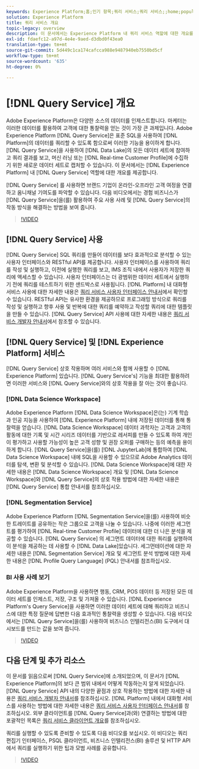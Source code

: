 ```yaml
---
keywords: Experience Platform;홈;인기 항목;쿼리 서비스;쿼리 서비스;;home;popular topics;query service;query
solution: Experience Platform
title: 쿼리 서비스 개요
topic-legacy: overview
description: 이 문서에서는 Experience Platform 내 쿼리 서비스 역할에 대한 개요를 제공합니다.
exl-id: fdaefc12-a97d-4e4e-9aed-d3dbd0f43ea0
translation-type: tm+mt
source-git-commit: 5d449c1ca174cafcca988e9487940eb7550bd5cf
workflow-type: tm+mt
source-wordcount: '635'
ht-degree: 0%

---
```


# [!DNL Query Service] 개요

Adobe Experience Platform은 다양한 소스의 데이터를 인제스트합니다. 마케터는 이러한 데이터를 활용하여 고객에 대한 통찰력을 얻는 것이 가장 큰 과제입니다. Adobe Experience Platform [!DNL Query Service]은 표준 SQL을 사용하여 [!DNL Platform]의 데이터를 쿼리할 수 있도록 함으로써 이러한 기능을 용이하게 합니다. [!DNL Query Service]을 사용하여 [!DNL Data Lake]의 모든 데이터 세트에 참여하고 쿼리 결과를 보고, 머신 러닝 또는 [!DNL Real-time Customer Profile]에 수집하기 위한 새로운 데이터 세트로 캡처할 수 있습니다. 이 문서에서는 [!DNL Experience Platform] 내 [!DNL Query Service] 역할에 대한 개요를 제공합니다.

[!DNL Query Service] 를 사용하면 브랜드 기업이 온라인-오프라인 고객 여정을 연결하고 옴니채널 기여도를 파악할 수 있습니다. 다음 비디오에서는 경험 비즈니스가 [!DNL Query Service]을(를) 활용하여 주요 사용 사례 및 [!DNL Query Service]의 작동 방식을 해결하는 방법을 보여 줍니다.

>[!VIDEO](https://video.tv.adobe.com/v/29795?quality=12&learn=on)

## [!DNL Query Service] 사용

[!DNL Query Service] SQL 쿼리를 만들어 데이터를 보다 효과적으로 분석할 수 있는 사용자 인터페이스와 RESTful API를 제공합니다. 사용자 인터페이스를 사용하여 쿼리를 작성 및 실행하고, 이전에 실행한 쿼리를 보고, IMS 조직 내에서 사용자가 저장한 쿼리에 액세스할 수 있습니다. 사용자 인터페이스는 더 광범위한 데이터 세트에서 실행하기 전에 쿼리를 테스트하기 위한 샌드박스로 사용됩니다. [!DNL Platform] 내 대화형 서비스 사용에 대한 자세한 내용은 [쿼리 서비스 사용자 인터페이스 안내서](ui/overview.md)에서 확인할 수 있습니다. RESTful API는 유사한 환경을 제공하므로 프로그래밍 방식으로 쿼리를 작성 및 실행하고 향후 사용 및 반복에 대한 쿼리를 예약하고 작성할 쿼리에 대한 템플릿을 만들 수 있습니다. [!DNL Query Service] API 사용에 대한 자세한 내용은 [쿼리 서비스 개발자 안내서](api/getting-started.md)에서 참조할 수 있습니다.

## [!DNL Query Service] 및  [!DNL Experience Platform] 서비스

[!DNL Query Service] 상호 작용하며 여러 서비스와 함께 사용할 수  [!DNL Experience Platform] 있습니다. [!DNL Query Service's] 기능을 최대한 활용하려면 이러한 서비스와 [!DNL Query Service]와의 상호 작용을 잘 아는 것이 좋습니다.

### [!DNL Data Science Workspace]

Adobe Experience Platform [!DNL Data Science Workspace]은(는) 기계 학습과 인공 지능을 사용하여 [!DNL Experience Platform] 내에 저장된 데이터를 통해 통찰력을 얻습니다. [!DNL Data Science Workspace] 데이터 과학자는 고객과 고객의 활동에 대한 기록 및 시간 시리즈 데이터를 기반으로 레서피를 만들 수 있도록 하여 개인이 평가하고 사용할 가능성이 높은 고객 성향 및 권장 오퍼를 구매하는 등의 예측을 용이하게 합니다. [!DNL Query Service]을(를) [!DNL JupyterLab]에 통합하여 [!DNL Data Science Workspace] 내에 SQL을 사용할 수 있으므로 Adobe Analytics 데이터를 탐색, 변환 및 분석할 수 있습니다. [!DNL Data Science Workspace]에 대한 자세한 내용은 [!DNL Data Science Workspace] 개요 및 [!DNL Data Science Workspace]와 [!DNL Query Service]의 상호 작용 방법에 대한 자세한 내용은 [!DNL Query Service] 통합 안내서를 참조하십시오.

### [!DNL Segmentation Service]

Adobe Experience Platform [!DNL Segmentation Service]을(를) 사용하여 비슷한 트레이트를 공유하는 작은 그룹으로 고객을 나눌 수 있습니다. 나중에 이러한 세그먼트를 평가하여 [!DNL Real-time Customer Profile] 데이터에 대한 더 나은 분석을 제공할 수 있습니다. [!DNL Query Service] 의 세그먼트 데이터에 대한 쿼리를 실행하여 이 분석을 제공하는 데 사용할 수  [!DNL Data Lake]있습니다. 세그먼테이션에 대한 자세한 내용은 [!DNL Segmentation Service] 개요 및 세그먼트 분석 방법에 대한 자세한 내용은 [!DNL Profile Query Language] (PQL) 안내서를 참조하십시오.

### BI 사용 사례 보기

Adobe Experience Platform을 사용하면 행동, CRM, POS 데이터 등 저장된 모든 데이터 세트를 인제스트, 저장, 구조 및 가져올 수 있습니다. [!DNL Experience Platform's Query Service]을 사용하면 이러한 데이터 세트에 대해 쿼리하고 비즈니스에 대한 특정 질문에 답변한 다음 효과적인 통찰력을 생성할 수 있습니다. 다음 비디오에서는 [!DNL Query Service]을(를) 사용하여 비즈니스 인텔리전스(BI) 도구에서 대시보드를 만드는 값을 보여 줍니다.

>[!VIDEO](https://video.tv.adobe.com/v/28981?quality=12&learn=on)

## 다음 단계 및 추가 리소스

이 문서를 읽음으로써 [!DNL Query Service]에 소개되었으며, 이 문서가 [!DNL Experience Platform]의 보다 큰 범위 내에서 어떻게 작동하는지 알게 되었습니다. [!DNL Query Service] API 내의 다양한 끝점과 상호 작용하는 방법에 대한 자세한 내용은 [쿼리 서비스 개발자 안내서](api/getting-started.md)를 참조하십시오. [!DNL Platform] 내에서 대화형 서비스를 사용하는 방법에 대한 자세한 내용은 [쿼리 서비스 사용자 인터페이스 안내서](ui/overview.md)를 참조하십시오. 외부 클라이언트를 [!DNL Query Service]과(와) 연결하는 방법에 대한 포괄적인 목록은 [쿼리 서비스 클라이언트 개요](clients/overview.md)를 참조하십시오.

쿼리를 실행할 수 있도록 준비할 수 있도록 다음 비디오를 보십시오. 이 비디오는 쿼리 편집기 인터페이스, PSQL 클라이언트, 비즈니스 인텔리전스(BI) 솔루션 및 HTTP API에서 쿼리를 실행하기 위한 팁과 모범 사례를 공유합니다.

>[!VIDEO](https://video.tv.adobe.com/v/29811?quality=12&learn=on)
